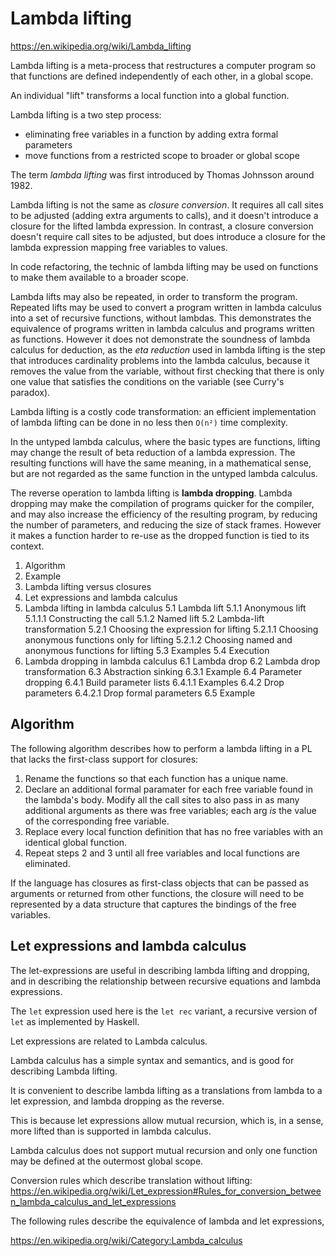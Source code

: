 # Lambda lifting

https://en.wikipedia.org/wiki/Lambda_lifting

Lambda lifting is a meta-process that restructures a computer program so that functions are defined independently of each other, in a global scope.

An individual "lift" transforms a local function into a global function.

Lambda lifting is a two step process:
- eliminating free variables in a function by adding extra formal parameters
- move functions from a restricted scope to broader or global scope

The term *lambda lifting* was first introduced by Thomas Johnsson around 1982.

Lambda lifting is not the same as *closure conversion*. It requires all call sites to be adjusted (adding extra arguments to calls), and it doesn't introduce a closure for the lifted lambda expression. In contrast, a closure conversion doesn't require call sites to be adjusted, but does introduce a closure for the lambda expression mapping free variables to values.

In code refactoring, the technic of lambda lifting may be used on functions to make them available to a broader scope.

Lambda lifts may also be repeated, in order to transform the program. Repeated lifts may be used to convert a program written in lambda calculus into a set of recursive functions, without lambdas. This demonstrates the equivalence of programs written in lambda calculus and programs written as functions. However it does not demonstrate the soundness of lambda calculus for deduction, as the *eta reduction* used in lambda lifting is the step that introduces cardinality problems into the lambda calculus, because it removes the value from the variable, without first checking that there is only one value that satisfies the conditions on the variable (see Curry's paradox).

Lambda lifting is a costly code transformation: an efficient implementation of lambda lifting can be done in no less then `O(n²)` time complexity.

In the untyped lambda calculus, where the basic types are functions, lifting may change the result of beta reduction of a lambda expression. The resulting functions will have the same meaning, in a mathematical sense, but are not regarded as the same function in the untyped lambda calculus.

The reverse operation to lambda lifting is **lambda dropping**. Lambda dropping may make the compilation of programs quicker for the compiler, and may also increase the efficiency of the resulting program, by reducing the number of parameters, and reducing the size of stack frames. However it makes a function harder to re-use as the dropped function is tied to its context.

1. Algorithm
2. Example
3. Lambda lifting versus closures
4. Let expressions and lambda calculus
5. Lambda lifting in lambda calculus
  5.1 Lambda lift
    5.1.1 Anonymous lift
      5.1.1.1 Constructing the call
    5.1.2 Named lift
  5.2 Lambda-lift transformation
    5.2.1 Choosing the expression for lifting
      5.2.1.1 Choosing anonymous functions only for lifting
      5.2.1.2 Choosing named and anonymous functions for lifting
  5.3 Examples
  5.4 Execution
6. Lambda dropping in lambda calculus
  6.1 Lambda drop
  6.2 Lambda drop transformation
  6.3 Abstraction sinking
    6.3.1 Example
  6.4 Parameter dropping
    6.4.1 Build parameter lists
      6.4.1.1 Examples
    6.4.2 Drop parameters
    6.4.2.1 Drop formal parameters
  6.5 Example


## Algorithm

The following algorithm describes how to perform a lambda lifting in a PL that lacks the first-class support for closures:

1. Rename the functions so that each function has a unique name.
2. Declare an additional formal paramater for each free variable found in the lambda's body. Modify all the call sites to also pass in as many additional arguments as there was free variables; each arg *is* the value of the corresponding free variable.
3. Replace every local function definition that has no free variables with an identical global function.
4. Repeat steps 2 and 3 until all free variables and local functions are eliminated.

If the language has closures as first-class objects that can be passed as arguments or returned from other functions, the closure will need to be represented by a data structure that captures the bindings of the free variables.


## Let expressions and lambda calculus

The let-expressions are useful in describing lambda lifting and dropping, and in describing the relationship between recursive equations and lambda expressions.

The `let` expression used here is the `let rec` variant, a recursive version of `let` as implemented by Haskell.

Let expressions are related to Lambda calculus.

Lambda calculus has a simple syntax and semantics, and is good for describing Lambda lifting.

It is convenient to describe lambda lifting as a translations from lambda to a let expression, and lambda dropping as the reverse.

This is because let expressions allow mutual recursion, which is, in a sense, more lifted than is supported in lambda calculus.

Lambda calculus does not support mutual recursion and only one function may be defined at the outermost global scope.


Conversion rules which describe translation without lifting:
https://en.wikipedia.org/wiki/Let_expression#Rules_for_conversion_between_lambda_calculus_and_let_expressions


The following rules describe the equivalence of lambda and let expressions,


https://en.wikipedia.org/wiki/Category:Lambda_calculus
